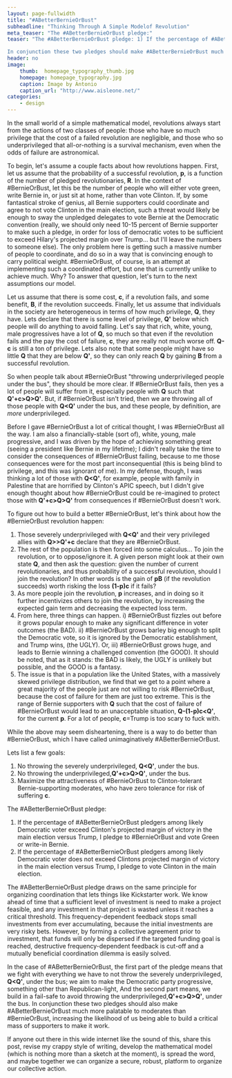 ```yaml
---
layout: page-fullwidth
title: "#ABetterBernieOrBust"
subheadline: "Thinking Through A Simple Modelof Revolution"
meta_teaser: "The #ABetterBernieOrBust pledge:"
teaser: "The #ABetterBernieOrBust pledge: 1) If the percentage of #ABetterBernieOrBust pledgers among likely Democratic voter exceed Clinton's projected margin of victory in the main election versus Trump, I pledge to #BernieOrBust and vote Green or write-in Bernie. 2) If the percentage of #ABetterBernieOrBust pledgers among likely Democratic voter does not exceed Clintons projected margin of victory in the main election versus Trump, I pledge to vote Clinton in the main election. 

In conjunction these two pledges should make #ABetterBernieOrBust much more palatable to moderates than #BernieOrBust, increasing the likelihood of us being able to build a critical mass of supporters to make it work. "
header: no
image:
    thumb:  homepage_typography_thumb.jpg
    homepage: homepage_typography.jpg
    caption: Image by Antonio
    caption_url: "http://www.aisleone.net/"
categories:
    - design
---
```

<!--more-->

In the small world of a simple mathematical model, revolutions always start from the actions of two classes of people: those who have so much privilege that the cost of a failed revolution are negligible, and those who so underprivileged that all-or-nothing is a survival mechanism, even when the odds of failure are astronomical. 

To begin, let's assume a couple facts about how revolutions happen. First, let us assume that the probability of a successful revolution, **p**, is a function of the number of pledged revolutionaries, **R**. In the context of #BernieOrBust, let this be the number of people who will either vote green, write Bernie in, or just sit at home, rather than vote Clinton. If, by some fantastical stroke of genius, all Bernie supporters could coordinate and agree to not vote Clinton in the main election, such a threat would likely be enough to sway the unpledged delegates to vote Bernie at the Democratic convention (really, we should only need 10-15 percent of Bernie supporter to make such a pledge, in order for loss of democratic votes to be sufficient to exceed Hilary's projected margin over Trump... but I'll leave the numbers to someone else). The only problem here is getting such a massive number of people to coordinate, and do so in a way that is convincing enough to carry political weight. #BernieOrBust, of course, is an attempt at implementing such a coordinated effort, but one that is currently unlike to achieve much. Why? To answer that question, let's turn to the next assumptions our model.

Let us assume that there is some cost, **c**, if a revolution fails, and some benefit, **B**, if the revolution succeeds. Finally, let us assume that individuals in the society are heterogeneous in terms of how much privilege, **Q**, they have. Lets declare that there is some level of privilege, **Q'** below which people will do anything to avoid falling. Let's say that rich, white, young, male progressives have a lot of **Q**, so much so that even if the revolution fails and the pay the cost of failure, **c**, they are really not much worse off. **Q-c** is still a ton of privilege. Lets also note that some people might have so little **Q** that they are below **Q'**, so they can only reach **Q** by gaining **B** from a successful revolution.

So when people talk about #BernieOrBust "throwing underprivileged people under the bus", they should be more clear. If #BernieOrBust fails, then yes a lot of people will suffer from it, especially people with **Q** such that **Q'+c>Q>Q'**. But, if #BernieOrBust isn't tried, then we are throwing all of those people with **Q<Q'** under the bus, and these people, by definition, are *more* underprivileged. 

Before I gave #BernieOrBust a lot of critical thought, I was #BernieOrBust all the way. I am also a financially-stable (sort of), white, young, male progressive, and I was driven by the hope of achieving something great (seeing a president like Bernie in my lifetime); I didn't really take the time to consider the consequences of #BernieOrBust failing, because to me those consequences were for the most part inconsequential (this is being blind to privilege, and this was ignorant of me). In my defense, though, I was thinking a lot of those with **Q<Q'**, for example, people with family in Palestine that are horrified by Clinton's APIC speech, but I didn't give enough thought about how #BernieOrBust could be re-imagined to protect those with **Q'+c>Q>Q'** from consequences if #BernieOrBust doesn't work.

To figure out how to build a better #BernieOrBust, let's think about how the #BernieOrBust revolution happen:

1) Those severely underprivileged with **Q<Q'** and their very privileged allies with **Q>>Q'+c** declare that they are #BernieOrBust.
2) The rest of the population is then forced into some calculus... To join the revolution, or to oppose/ignore it. A given person might look at their own state **Q**, and then ask the question: given the number of current revolutionaries, and thus probability of a successful revolution, should I join the revolution? In other words is the gain of **pB** (if the revolution succeeds) worth risking the loss **(1-p)c** if it fails?
3) As more people join the revolution, **p** increases, and in doing so it further incentivizes others to join the revolution, by increasing the expected gain term and decreasing the expected loss term. 
4) From here, three things can happen. i) #BernieOrBust fizzles out before it grows popular enough to make any significant difference in voter outcomes (the BAD). ii) #BernieOrBust grows barley big enough to split the Democratic vote, so it is ignored by the Democratic establishment, and Trump wins, (the UGLY). Or, iii) #BernieOrBust grows huge, and leads to Bernie winning a challenged convention (the GOOD). It should be noted, that as it stands: the BAD is likely, the UGLY is unlikely but possible, and the GOOD is a fantasy.
5) The issue is that in a population like the United States, with a massively skewed privilege distribution, we find that we get to a point where a great majority of the people just are not willing to risk #BernieOrBust, because the cost of failure for them are just too extreme. This is the range of Bernie supporters with **Q** such that the cost of failure of #BernieOrBust would lead to an unacceptable situation, **Q-(1-p)c<Q'**, for the current **p**. For a lot of people, **c**=Trump is too scary to fuck with.

While the above may seem disheartening, there is a way to do better than #BernieOrBust, which I have called unimaginatively #ABetterBernieOrBust.

Lets list a few goals:
1) No throwing the severely underprivileged, **Q<Q'**, under the bus.
2) No throwing the underprivileged,**Q'+c>Q>Q'**, under the bus.
3) Maximize the attractiveness of #BernieOrBust to Clinton-tolerant Bernie-supporting moderates, who have zero tolerance for risk of suffering **c**.

The #ABetterBernieOrBust pledge:
1) If the percentage of #ABetterBernieOrBust pledgers among likely Democratic voter exceed Clinton's projected margin of victory in the main election versus Trump, I pledge to #BernieOrBust and vote Green or write-in Bernie.
2) If the percentage of #ABetterBernieOrBust pledgers among likely Democratic voter does not exceed Clintons projected margin of victory in the main election versus Trump, I pledge to vote Clinton in the main election.

The #ABetterBernieOrBust pledge draws on the same principle for organizing coordination that lets things like Kickstarter work. We know ahead of time that a sufficient level of investment is need to make a project feasible, and any investment in that project is wasted unless it reaches a critical threshold. This frequency-dependent feedback stops small investments from ever accumulating, because the initial investments are very risky bets. However, by forming a collective agreement prior to investment, that funds will only be dispersed if the targeted funding goal is reached, destructive frequency-dependent feedback is cut-off and a mutually beneficial coordination dilemma is easily solved.

In the case of #ABetterBernieOrBust, the first part of the pledge means that we fight with everything we have to not throw the severely underprivileged, **Q<Q'**, under the bus; we aim to make the Democratic  party progressive, something other than Republican-light, And the second part means, we build in a fail-safe to avoid throwing the underprivileged,**Q'+c>Q>Q'**, under the bus. In conjunction these two pledges should also make #ABetterBernieOrBust much more palatable to moderates than #BernieOrBust, increasing the likelihood of us being able to build a critical mass of supporters to make it work.

If anyone out there in this wide internet like the sound of this, share this post, revise my crappy style of writing, develop the mathematical model (which is nothing more than a sketch at the moment), is spread the word, and maybe together we can organize a secure, robust, platform to organize our collective action.
